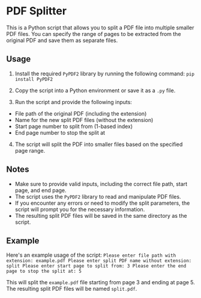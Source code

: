 # PDF Splitter

This is a Python script that allows you to split a PDF file into multiple smaller PDF files. You can specify the range of pages to be extracted from the original PDF and save them as separate files.

## Usage

1. Install the required `PyPDF2` library by running the following command:
`pip install PyPDF2`

2. Copy the script into a Python environment or save it as a `.py` file.

3. Run the script and provide the following inputs:
- File path of the original PDF (including the extension)
- Name for the new split PDF files (without the extension)
- Start page number to split from (1-based index)
- End page number to stop the split at

4. The script will split the PDF into smaller files based on the specified page range.

## Notes

- Make sure to provide valid inputs, including the correct file path, start page, and end page.
- The script uses the `PyPDF2` library to read and manipulate PDF files.
- If you encounter any errors or need to modify the split parameters, the script will prompt you for the necessary information.
- The resulting split PDF files will be saved in the same directory as the script.

## Example

Here's an example usage of the script:
`Please enter file path with extension: example.pdf
Please enter split PDF name without extension: split
Please enter start page to split from: 3
Please enter the end page to stop the split at: 5`


This will split the `example.pdf` file starting from page 3 and ending at page 5. The resulting split PDF files will be named `split.pdf`.
